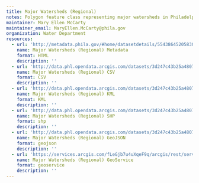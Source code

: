 ```yaml
---
title: Major Watersheds (Regional)
notes: Polygon feature class representing major watersheds in Philadelphia. Data was developed originally from either USGS and the 2004 Sanborn DEM (digital elevation model) using ArcHydro watershed extraction tools. Major Watersheds are dissolved from subshed boundaries which reflect surface flow in relationship to stormwater inlets and outfalls.
maintainer: Mary Ellen McCarty
maintainer_email: MaryEllen.McCarty@phila.gov
organization: Water Department
resources:
  - url: 'http://metadata.phila.gov/#home/datasetdetails/5543864520583086178c4e78/'
    name: Major Watersheds (Regional) Metadata
    format: HTML
    description: ''
  - url: 'http://data.phl.opendata.arcgis.com/datasets/3d247c43b25a48078534065e6f7a1c96_0.csv'
    name: Major Watersheds (Regional) CSV
    format: CSV
    description: ''
  - url: 'http://data.phl.opendata.arcgis.com/datasets/3d247c43b25a48078534065e6f7a1c96_0.kml'
    name: Major Watersheds (Regional) KML
    format: KML
    description: ''
  - url: 'http://data.phl.opendata.arcgis.com/datasets/3d247c43b25a48078534065e6f7a1c96_0.zip'
    name: Major Watersheds (Regional) SHP
    format: shp
    description: ''
  - url: 'http://data.phl.opendata.arcgis.com/datasets/3d247c43b25a48078534065e6f7a1c96_0.geojson'
    name: Major Watersheds (Regional) GeoJSON
    format: geojson
    description: ''
  - url: 'https://services.arcgis.com/fLeGjb7u4uXqeF9q/arcgis/rest/services/Major_Watersheds_Regional/FeatureServer/0/query?outFields=*&where=1%3D1'
    name: Major Watersheds (Regional) GeoService
    format: geoservice
    description: ''
---
```

